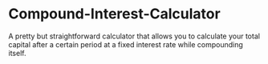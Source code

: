 # Compound-Interest-Calculator
A pretty but straightforward calculator that allows you to calculate your total capital after a certain period at a fixed interest rate while compounding itself.

